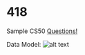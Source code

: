 # 418

Sample CS50 [Questions!](https://stackoverflow.com/questions/tagged/cs50?tab=newest&page=2&pagesize=15)

Data Model: 
![alt text](https://github.com/egeozin/418/blob/master/data-model.png "Data-Model")
